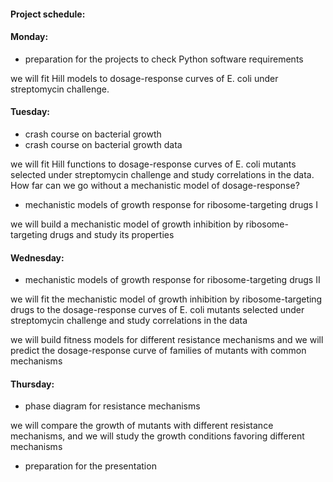 #### Project schedule:

#### Monday: 
* preparation for the projects to check Python software requirements 

we will fit Hill models to dosage-response curves of E. coli under streptomycin challenge. 

#### Tuesday: 
* crash course on bacterial growth
* crash course on bacterial growth data

we will fit Hill functions to dosage-response curves of E. coli mutants selected under streptomycin challenge and study correlations in the data. How far can we go without a mechanistic model of dosage-response?

* mechanistic models of growth response for ribosome-targeting drugs I

we will build a mechanistic model of growth inhibition by ribosome-targeting drugs and study its properties

#### Wednesday: 
* mechanistic models of growth response for ribosome-targeting drugs II

we will fit the mechanistic model of growth inhibition by ribosome-targeting drugs to the dosage-response curves of E. coli mutants    selected under streptomycin challenge and study correlations in the data

we will build fitness models for different resistance mechanisms and we will predict the dosage-response curve of families of mutants with common mechanisms

#### Thursday:  
* phase diagram for resistance mechanisms 

we will compare the growth of mutants with different resistance mechanisms, and we will study the growth conditions favoring different mechanisms

* preparation for the presentation


